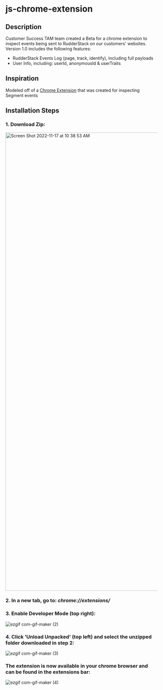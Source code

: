 # js-chrome-extension

## Description
Customer Success TAM team created a Beta for a chrome extension to inspect events being sent to RudderStack on our customers' websites. Version 1.0 includes the following features:
- RudderStack Events Log (page, track, identify), including full payloads
- User Info, including: userId, anonymousId & userTraits

## Inspiration
Modeled off of a [Chrome Extension](https://chrome.google.com/webstore/detail/segment-event-tracker/hbanigoffkilibdakdmmlgefndpjmajl) that was created for inspecting Segment events

## Installation Steps
### 1. Download Zip:
<img width="1512" alt="Screen Shot 2022-11-17 at 10 38 53 AM" src="https://user-images.githubusercontent.com/106251387/202490843-266db183-842d-44a0-8cea-d0e34931874b.png">

### 2. In a new tab, go to: *chrome://extensions/*


### 3. Enable Developer Mode (top right):
![ezgif com-gif-maker (2)](https://user-images.githubusercontent.com/106251387/202491948-7bd845af-a106-41f3-9ce2-95af51ae8850.gif)

### 4. Click 'Unload Unpacked' (top left) and select the unzipped folder downloaded in step 2:
![ezgif com-gif-maker (3)](https://user-images.githubusercontent.com/106251387/202495198-9f492346-bd57-41e3-963d-0ef8a6c443ff.gif)

### The extension is now available in your chrome browser and can be found in the extensions bar:
![ezgif com-gif-maker (4)](https://user-images.githubusercontent.com/106251387/202553534-57f5f860-7042-4db8-bd04-b269c2e794b6.gif)
